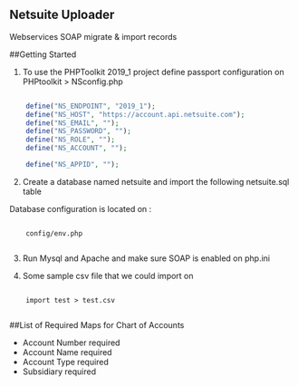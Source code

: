 ## Netsuite Uploader
Webservices SOAP migrate & import records


##Getting Started

1. To use the PHPToolkit 2019_1 project define passport configuration on PHPtoolkit > NSconfig.php

```php

	define("NS_ENDPOINT", "2019_1");
	define("NS_HOST", "https://account.api.netsuite.com");
	define("NS_EMAIL", "");
	define("NS_PASSWORD", "");
	define("NS_ROLE", "");
	define("NS_ACCOUNT", "");

	define("NS_APPID", "");


```

2. Create a database named netsuite and import the following netsuite.sql table

Database configuration is located on :
```

	config/env.php


```

3. Run Mysql and Apache and make sure SOAP is enabled on php.ini


4. Some sample csv file that we could import on 

```

	import test > test.csv


```

##List of Required Maps for Chart of Accounts

* Account Number required 
* Account Name required 
* Account Type required 
* Subsidiary required 